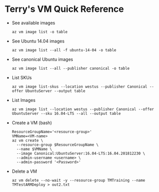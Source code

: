 # Terry's VM Quick Reference

* See available images
  ``` 
  az vm image list -o table
  ```
* See Ubuntu 14.04 images
  ```
  az vm image list --all -f ubuntu-14-04 -o table
  ```
* See canonical Ubuntu images
  ```
  az vm image list --all --publisher canonical -o table
  ```
* List SKUs
  ```
  az vm image list-skus --location westus --publisher Canonical --offer UbuntuServer --output table
  ```
* List Images
  ```
  az vm image list --location westus --publisher Canonical --offer UbuntuServer --sku 16.04-LTS --all --output table
  ```
* Create a VM (bash)
  ```
  ResourceGroupName='<resource-group>'
  VMName=<VM-name>
  az vm create \
    --resource-group $ResourceGroupName \
    --name $VMName \
    --image Canonical:UbuntuServer:16.04-LTS:16.04.201812230 \
    --admin-username <username> \
    --admin-password '<Password>'
  ```
* Delete a VM
  ```
  az vm delete --no-wait -y --resource-group TMTraining --name TMTestARMDeploy > out2.txt 
  ```
